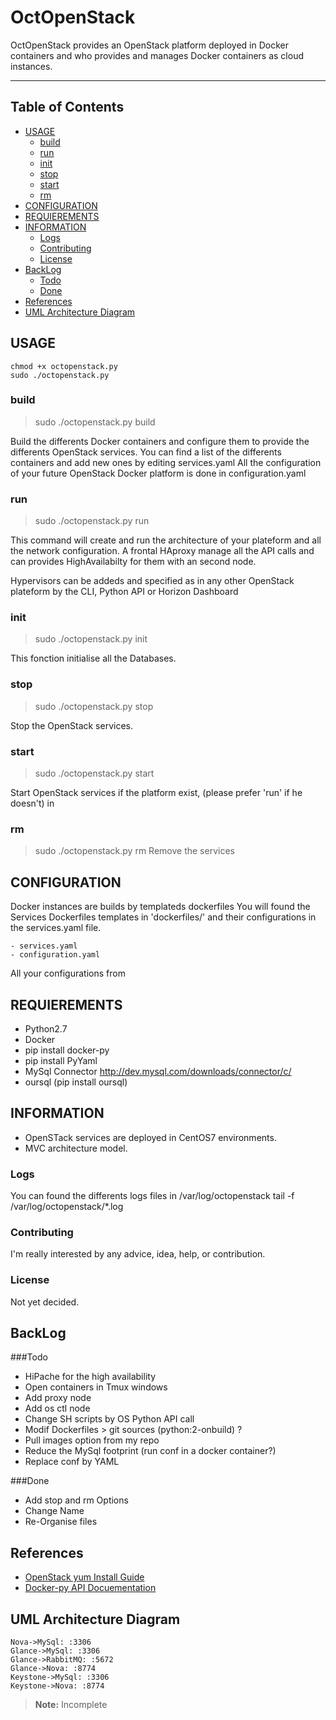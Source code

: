 OctOpenStack
============

OctOpenStack provides an OpenStack platform deployed in Docker containers and who provides and manages Docker containers as cloud instances.

----------

Table of Contents
-----------------
* [USAGE](#usage)
  * [build](#build)
  * [run](#run)
  * [init](#init)
  * [stop](#stop)
  * [start](#start)
  * [rm](#rm)
* [CONFIGURATION](#configuration)
* [REQUIEREMENTS](#requierements)
* [INFORMATION](#information)
  * [Logs](#logs)
  * [Contributing](#contributing)
  * [License](#license)
* [BackLog](#backlog)
  * [Todo](#todo)
  * [Done](#done)
* [References](#references)
* [UML Architecture Diagram](#uml-architecture-diagram)


USAGE
------
	chmod +x octopenstack.py
	sudo ./octopenstack.py

### build
> sudo ./octopenstack.py build

Build the differents Docker containers and configure them to provide the differents OpenStack services.
You can find a list of the differents containers and add new ones by editing services.yaml
All the configuration of your future OpenStack Docker platform is done in configuration.yaml

### run
> sudo ./octopenstack.py run

This command will create and run the architecture of your plateform and all the network configuration.
A frontal HAproxy manage all the API calls and can provides HighAvailabilty for them with an second node.

Hypervisors can be addeds and specified as in any other OpenStack plateform by the CLI, Python API or Horizon Dashboard

### init
> sudo ./octopenstack.py init

This fonction initialise all the Databases.

### stop
> sudo ./octopenstack.py stop

Stop the OpenStack services.

### start
> sudo ./octopenstack.py start

Start OpenStack services if the platform exist, (please prefer 'run' if he doesn't)
in

### rm
> sudo ./octopenstack.py rm
Remove the services


CONFIGURATION
-------------
Docker instances are builds by templateds dockerfiles
You will found the Services Dockerfiles templates in 'dockerfiles/' and their configurations in the services.yaml file.

	- services.yaml
	- configuration.yaml

All your configurations from 


REQUIEREMENTS
-------------
- Python2.7
- Docker
- pip install docker-py
- pip install PyYaml
- MySql Connector http://dev.mysql.com/downloads/connector/c/
- oursql (pip install oursql)


INFORMATION
-----------
- OpenSTack services are deployed in CentOS7 environments.
- MVC architecture model.

### Logs
You can found the differents logs files in /var/log/octopenstack
	tail -f /var/log/octopenstack/*.log

### Contributing
I'm really interested by any advice, idea, help, or contribution.

### License
Not yet decided.


BackLog
-------
###Todo
- HiPache for the high availability
- Open containers in Tmux windows
- Add proxy node
- Add os ctl node
- Change SH scripts by OS Python API call
- Modif Dockerfiles > git sources (python:2-onbuild) ?
- Pull images option from my repo
- Reduce the MySql footprint (run conf in a docker container?)
- Replace conf by YAML

###Done
- Add stop and rm Options
- Change Name
- Re-Organise files


References
----------
- [OpenStack yum Install Guide](http://docs.openstack.org/icehouse/install-guide/install/yum/content/)
- [Docker-py API Docuementation](https://github.com/docker/docker-py/blob/master/README.md)

UML Architecture Diagram
------------------------
```sequence
Nova->MySql: :3306
Glance->MySql: :3306
Glance->RabbitMQ: :5672
Glance->Nova: :8774
Keystone->MySql: :3306
Keystone->Nova: :8774
```
> **Note:** Incomplete